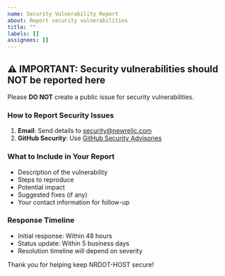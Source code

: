 ```yaml
---
name: Security Vulnerability Report
about: Report security vulnerabilities
title: ""
labels: []
assignees: []
---
```


## ⚠️ IMPORTANT: Security vulnerabilities should NOT be reported here

Please **DO NOT** create a public issue for security vulnerabilities.

### How to Report Security Issues

1. **Email**: Send details to security@newrelic.com
2. **GitHub Security**: Use [GitHub Security Advisories](https://github.com/deepaucksharma/nrdot-host/security/advisories/new)

### What to Include in Your Report

- Description of the vulnerability
- Steps to reproduce
- Potential impact
- Suggested fixes (if any)
- Your contact information for follow-up

### Response Timeline

- Initial response: Within 48 hours
- Status update: Within 5 business days
- Resolution timeline will depend on severity

Thank you for helping keep NRDOT-HOST secure!